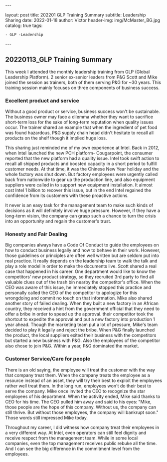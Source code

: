 \---

layout:     post
title:      202201 GLP Training Summary
subtitle:   Leadership Sharing
date:       2022-01-18
author:     Victor
header-img: img/McMaster_BG.jpg
catalog: true
tags:

    - GLP -Leadership

\---

## 20220113_GLP Training Summary

This week I attended the monthly leadership training from GLP (Global Leadership Platform). 2 senior ex-senior leaders from P&G Scott and Mike joined the session as trainers, both of them serving P&G for ~30 years. This training session mainly focuses on three components of business success.

### Excellent product and service

Without a good product or service, business success won't be sustainable. The business owner may face a dilemma whether they want to sacrifice short-term loss for the sake of long-term reputation when quality issues occur. The trainer shared an example that when the ingredient of pet food was found hazardous, P&G supply chain head didn't hesitate to recall all products on the shelf though it implied huge loss. 

This sharing just reminded me of my own experience at Intel. Back in 2012, when Intel launched the new PCH platform- Cougarpoint, the consumer reported that the new platform had a quality issue. Intel took swift action to recall all shipped products and boosted capacity in a short period to fulfill customer needs. At that time, it was the Chinese New Year holiday and the whole factory was shut down. But factory employees were urgently called back from nationwide to gear up the production line, and also equipment suppliers were called in to support new equipment installation. It almost cost Intel 1 billion to recover this issue, but in the end Intel regained the confidence from its customers with these proactive actions.

It never is an easy task for the management team to make such kinds of decisions as it will definitely involve huge pressure. However, if they have a long-term vision, the company can grasp such a chance to turn the crisis into an opportunity and regain the customer's trust.

### Honesty and Fair Dealing

Big companies always have a Code Of Conduct to guide the employees on how to conduct business legally and how to behave in their work. However, those guidelines or principles are often well written but are seldom put into real practice. It really depends on the leadership team to walk the talk and play a role model in order to make the documents live. Scott shared a real case that happened in his career. One department would like to know the competitors' new product strategy, so they recruited 3rd party to find all valuable clues out of the trash bin nearby the competitor's office. When the CEO was aware of this issue, he immediately stopped this practice and personally called the CEO of the competitor to apologize for this wrongdoing and commit no touch on that information. Mike also shared another story of failed dealing. When they built a new factory in an African country, they received a hint from the government official that they need to offer a bribe in order to speed up the approval. their competitor took the shortcut to expedite the approval and put a new factory into production 1 year ahead. Though the marketing team put a lot of pressure, Mike's team decided to play it legally and reject the bribe.  When P&G finally launched the product, the local suppliers exited their business with the competitors but started a new business with P&G. Also the employees of the competitor also chose to join P&G. Within a year, P&G dominated the market.

### Customer Service/Care for people

There is an old saying, the employee will treat the customer with the way that company treat them. When the company treats the employee as a resource instead of an asset, they will try their best to exploit the employees rather well treat them. In the long run, employees won't do their best to serve the company. Mike once invited the CEO to recognize the star employees of his department. When the activity ended, Mike said thanks to CEO for his time. The CEO pulled him away and said to his eyes: "Mike, those people are the hope of this company. Without us, the company can still thrive. But without those employees, the company will bankrupt soon." Those words still impressed Mike today.

Throughout my career, I did witness how company treat their employees in a very different way. At Intel, even operators can still feel dignity and receive respect from the management team. While in some local companies, even the top management receives public rebuke all the time. And I can see the big difference in the commitment level from the employees. 













